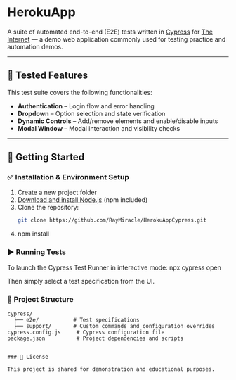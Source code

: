# HerokuApp

A suite of automated end-to-end (E2E) tests written in [Cypress](https://www.cypress.io) for [The Internet](https://the-internet.herokuapp.com) — a demo web application commonly used for testing practice and automation demos.

---

## 🧪 Tested Features

This test suite covers the following functionalities:

- **Authentication** – Login flow and error handling
- **Dropdown** – Option selection and state verification
- **Dynamic Controls** – Add/remove elements and enable/disable inputs
- **Modal Window** – Modal interaction and visibility checks

---

## 🚀 Getting Started


### ✅ Installation & Environment Setup

1. Create a new project folder  
2. [Download and install Node.js](https://nodejs.org) (npm included)  
3. Clone the repository:  
   ```bash
   git clone https://github.com/RayMiracle/HerokuAppCypress.git
4. npm install


### ▶️ Running Tests

To launch the Cypress Test Runner in interactive mode:
npx cypress open

Then simply select a test specification from the UI.


### 📁 Project Structure

```text
cypress/
  ├── e2e/           # Test specifications
  ├── support/       # Custom commands and configuration overrides
cypress.config.js     # Cypress configuration file
package.json          # Project dependencies and scripts


### 📄 License

This project is shared for demonstration and educational purposes.